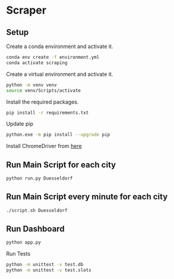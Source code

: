 # Scraper

## Setup

Create a conda environment and activate it.

```bash
conda env create -f environment.yml
conda activate scraping
```

Create a virtual environment and activate it.

```bash
python -m venv venv
source venv/Scripts/activate
```

Install the required packages.

```bash
pip install -r requirements.txt
```

Update pip

```bash
python.exe -m pip install --upgrade pip
```

Install ChromeDriver from [here](https://googlechromelabs.github.io/chrome-for-testing/)

## Run Main Script for each city

```bash
python run.py Duesseldorf
```

## Run Main Script every minute for each city

```bash
./script.sh Duesseldorf
```

## Run Dashboard

```bash
python app.py
```

Run Tests

```bash
python -m unittest -v test.db
python -m unittest -v test.slots
```

